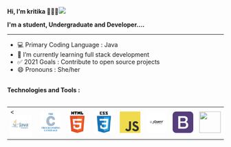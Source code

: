   <b> Hi, I’m kritika </b>👩🏻‍💻<img src="https://raw.githubusercontent.com/MartinHeinz/MartinHeinz/master/wave.gif" width="17px">
  
<b> I'm a student, Undergraduate and Developer....</b>
 <hr>
  
- 💻 Primary Coding Language : Java
- 🌱 I’m currently learning full stack development
- ✅ 2021 Goals : Contribute to open source projects
- 😄 Pronouns : She/her
<br>
<b>Technologies and Tools : </b>
<br>
<br>
<table>
  <tr>
    <td>
<<img src="https://raw.githubusercontent.com/github/explore/80688e429a7d4ef2fca1e82350fe8e3517d3494d/topics/java/java.png " height="50px" width="50px" ></td>
<td><img src="https://raw.githubusercontent.com/github/explore/80688e429a7d4ef2fca1e82350fe8e3517d3494d/topics/c/c.png " height="50px" width="50px" ></td>
<td><img src="https://raw.githubusercontent.com/github/explore/80688e429a7d4ef2fca1e82350fe8e3517d3494d/topics/html/html.png " height="50px" width="50px" ></td>
<td><img src="https://raw.githubusercontent.com/github/explore/80688e429a7d4ef2fca1e82350fe8e3517d3494d/topics/css/css.png " height="50px" width="50px" ></td>
<td><img src="https://raw.githubusercontent.com/github/explore/80688e429a7d4ef2fca1e82350fe8e3517d3494d/topics/javascript/javascript.png " height="50px" width="50px" ></td>
<td><img src="https://raw.githubusercontent.com/github/explore/80688e429a7d4ef2fca1e82350fe8e3517d3494d/topics/jquery/jquery.png " height="50px" width="50px" ></td>
<td><img src="https://raw.githubusercontent.com/github/explore/80688e429a7d4ef2fca1e82350fe8e3517d3494d/topics/bootstrap/bootstrap.png" height="50px" width="50px" ></td>
<td><img src="https://camo.githubusercontent.com/4127a76ece953a45cbfb99b6c01e6b0667a7df502b13561b606a5d98553c978d/68747470733a2f2f63646e2e776f726c64766563746f726c6f676f2e636f6d2f6c6f676f732f6f7261636c652d322e737667" height="50px" width="50px" >
    </td>
  </tr>
  </table>







<!---
kritikakaura1518/kritikakaura1518 is a ✨ special ✨ repository because its `README.md` (this file) appears on your GitHub profile.
You can click the Preview link to take a look at your changes.
--->
